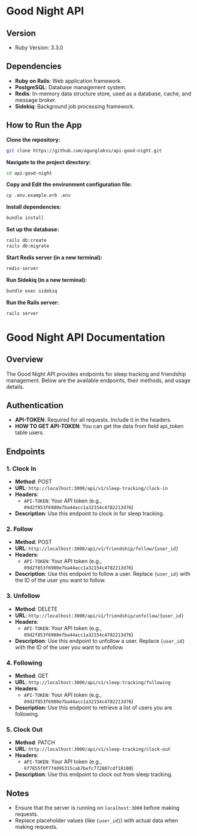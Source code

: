 # Good Night API

## Version
- Ruby Version: 3.3.0

## Dependencies
- **Ruby on Rails**: Web application framework.
- **PostgreSQL**: Database management system.
- **Redis**: In-memory data structure store, used as a database, cache, and message broker.
- **Sidekiq**: Background job processing framework.

## How to Run the App

**Clone the repository:**
   ```bash
   git clone https://github.com/agunglakss/api-good-night.git
   ```

**Navigate to the project directory:**
   ```bash
   cd api-good-night
   ```

**Copy and Edit the environment configuration file:**
   ```bash
   cp .env.example.erb .env
   ```

**Install dependencies:**
   ```bash
   bundle install
   ```

 **Set up the database:**
   ```bash
   rails db:create
   rails db:migrate
   ```

**Start Redis server (in a new terminal):**
   ```bash
   redis-server
   ```

**Run Sidekiq (in a new terminal):**
   ```bash
   bundle exec sidekiq
   ```

**Run the Rails server:**
   ```bash
   rails server
   ```

# Good Night API Documentation

## Overview
The Good Night API provides endpoints for sleep tracking and friendship management. Below are the available endpoints, their methods, and usage details.

## Authentication
- **API-TOKEN**: Required for all requests. Include it in the headers.
- **HOW TO GET API-TOKEN**: You can get the data from field api_token table users.

## Endpoints

### 1. Clock In
- **Method**: POST
- **URL**: `http://localhost:3000/api/v1/sleep-tracking/clock-in`
- **Headers**:
  - `API-TOKEN`: Your API token (e.g., `09d2f853f6980e7ba44acc1a32154c4782213d76`)
- **Description**: Use this endpoint to clock in for sleep tracking.

### 2. Follow
- **Method**: POST
- **URL**: `http://localhost:3000/api/v1/friendship/follow/{user_id}`
- **Headers**:
  - `API-TOKEN`: Your API token (e.g., `09d2f853f6980e7ba44acc1a32154c4782213d76`)
- **Description**: Use this endpoint to follow a user. Replace `{user_id}` with the ID of the user you want to follow.

### 3. Unfollow
- **Method**: DELETE
- **URL**: `http://localhost:3000/api/v1/friendship/unfollow/{user_id}`
- **Headers**:
  - `API-TOKEN`: Your API token (e.g., `09d2f853f6980e7ba44acc1a32154c4782213d76`)
- **Description**: Use this endpoint to unfollow a user. Replace `{user_id}` with the ID of the user you want to unfollow.

### 4. Following
- **Method**: GET
- **URL**: `http://localhost:3000/api/v1/sleep-tracking/following`
- **Headers**:
  - `API-TOKEN`: Your API token (e.g., `09d2f853f6980e7ba44acc1a32154c4782213d76`)
- **Description**: Use this endpoint to retrieve a list of users you are following.

### 5. Clock Out
- **Method**: PATCH
- **URL**: `http://localhost:3000/api/v1/sleep-tracking/clock-out`
- **Headers**:
  - `API-TOKEN`: Your API token (e.g., `6f7855f0f774095315cab7befc772807cdf18100`)
- **Description**: Use this endpoint to clock out from sleep tracking.

## Notes
- Ensure that the server is running on `localhost:3000` before making requests.
- Replace placeholder values (like `{user_id}`) with actual data when making requests.
